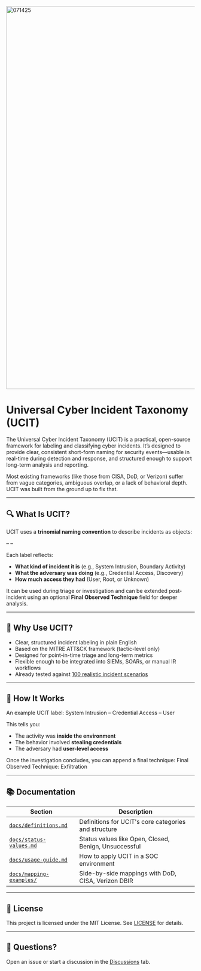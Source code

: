 <img width="1024" height="1024" alt="071425" src="https://github.com/user-attachments/assets/c9824708-d046-430a-ad72-1844b5f4e865" />


# Universal Cyber Incident Taxonomy (UCIT)

The Universal Cyber Incident Taxonomy (UCIT) is a practical, open-source framework for labeling and classifying cyber incidents. It’s designed to provide clear, consistent short-form naming for security events—usable in real-time during detection and response, and structured enough to support long-term analysis and reporting.

Most existing frameworks (like those from CISA, DoD, or Verizon) suffer from vague categories, ambiguous overlap, or a lack of behavioral depth. UCIT was built from the ground up to fix that.

---

## 🔍 What Is UCIT?

UCIT uses a **trinomial naming convention** to describe incidents as objects:

<High-Level Category> – <Behavioral Tactic> – <Compromise Level>


Each label reflects:

- **What kind of incident it is** (e.g., System Intrusion, Boundary Activity)
- **What the adversary was doing** (e.g., Credential Access, Discovery)
- **How much access they had** (User, Root, or Unknown)

It can be used during triage or investigation and can be extended post-incident using an optional **Final Observed Technique** field for deeper analysis.

---

## 🧠 Why Use UCIT?

- Clear, structured incident labeling in plain English
- Based on the MITRE ATT&CK framework (tactic-level only)
- Designed for point-in-time triage and long-term metrics
- Flexible enough to be integrated into SIEMs, SOARs, or manual IR workflows
- Already tested against [100 realistic incident scenarios](docs/100-scenarios.csv)

---

## 🔧 How It Works

An example UCIT label:
System Intrusion – Credential Access – User

This tells you:
- The activity was **inside the environment**
- The behavior involved **stealing credentials**
- The adversary had **user-level access**

Once the investigation concludes, you can append a final technique:
Final Observed Technique: Exfiltration


---

## 📚 Documentation

| Section | Description |
|--------|-------------|
| [`docs/definitions.md`](docs/definitions.md) | Definitions for UCIT's core categories and structure |
| [`docs/status-values.md`](docs/status-values.md) | Status values like Open, Closed, Benign, Unsuccessful |
| [`docs/usage-guide.md`](docs/usage-guide.md) | How to apply UCIT in a SOC environment |
| [`docs/mapping-examples/`](docs/mapping-examples/) | Side-by-side mappings with DoD, CISA, Verizon DBIR |

---


## 📄 License

This project is licensed under the MIT License. See [LICENSE](LICENSE) for details.

---

## 💬 Questions?

Open an issue or start a discussion in the [Discussions](https://github.com/CTI-Buddy/UCIT/discussions) tab.




